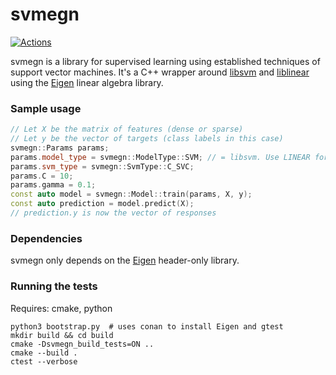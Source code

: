 # svmegn

[![Actions](https://github.com/bloomen/svmegn/actions/workflows/svmegn-tests.yml/badge.svg?branch=main)](https://github.com/bloomen/svmegn/actions/workflows/svmegn-tests.yml?query=branch%3Amain)

svmegn is a library for supervised learning using established techniques of support vector machines.
It's a C++ wrapper around [libsvm](https://www.csie.ntu.edu.tw/~cjlin/libsvm/) and [liblinear](https://www.csie.ntu.edu.tw/~cjlin/liblinear/) using the [Eigen](https://eigen.tuxfamily.org) linear algebra library.

### Sample usage
```cpp
// Let X be the matrix of features (dense or sparse)
// Let y be the vector of targets (class labels in this case)
svmegn::Params params;
params.model_type = svmegn::ModelType::SVM; // = libsvm. Use LINEAR for liblinear
params.svm_type = svmegn::SvmType::C_SVC;
params.C = 10;
params.gamma = 0.1;
const auto model = svmegn::Model::train(params, X, y);
const auto prediction = model.predict(X);
// prediction.y is now the vector of responses
```

### Dependencies

svmegn only depends on the [Eigen](https://eigen.tuxfamily.org) header-only library.

### Running the tests

Requires: cmake, python

```
python3 bootstrap.py  # uses conan to install Eigen and gtest
mkdir build && cd build
cmake -Dsvmegn_build_tests=ON ..
cmake --build .
ctest --verbose
```
